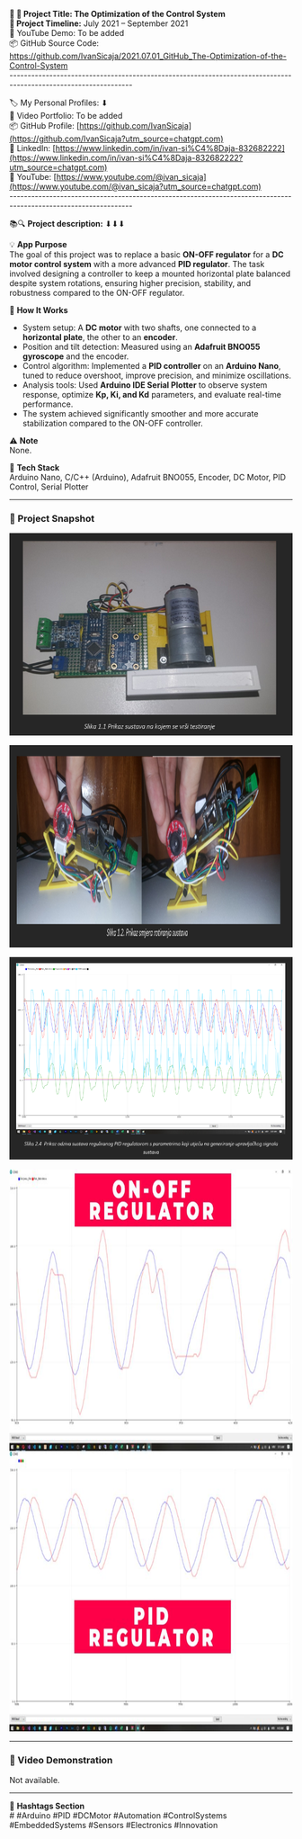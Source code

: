 **🧾 🎯 Project Title: The Optimization of the Control System  
📅 Project Timeline:** July 2021 – September 2021  
🎥 YouTube Demo: To be added  
📦 GitHub Source Code: <https://github.com/IvanSicaja/2021.07.01_GitHub_The-Optimization-of-the-Control-System>  
\----------------------------------------------------------------------------------------------------------------

🏷️ My Personal Profiles: ⬇︎  
🎥 Video Portfolio: To be added  
📦 GitHub Profile: [https://github.com/IvanSicaja](https://github.com/IvanSicaja?utm_source=chatgpt.com)  
🔗 LinkedIn: [https://www.linkedin.com/in/ivan-si%C4%8Daja-832682222](https://www.linkedin.com/in/ivan-si%C4%8Daja-832682222?utm_source=chatgpt.com)  
🎥 YouTube: [https://www.youtube.com/@ivan_sicaja](https://www.youtube.com/@ivan_sicaja?utm_source=chatgpt.com)  
\----------------------------------------------------------------------------------------------------------------

📚🔍 **Project description:** ⬇︎⬇︎⬇︎

💡 **App Purpose**  
The goal of this project was to replace a basic **ON-OFF regulator** for a **DC motor control system** with a more advanced **PID regulator**. The task involved designing a controller to keep a mounted horizontal plate balanced despite system rotations, ensuring higher precision, stability, and robustness compared to the ON-OFF regulator.

🧠 **How It Works**

- System setup: A **DC motor** with two shafts, one connected to a **horizontal plate**, the other to an **encoder**.
- Position and tilt detection: Measured using an **Adafruit BNO055 gyroscope** and the encoder.
- Control algorithm: Implemented a **PID controller** on an **Arduino Nano**, tuned to reduce overshoot, improve precision, and minimize oscillations.
- Analysis tools: Used **Arduino IDE Serial Plotter** to observe system response, optimize **Kp, Ki, and Kd** parameters, and evaluate real-time performance.
- The system achieved significantly smoother and more accurate stabilization compared to the ON-OFF controller.

⚠️ **Note**  
None.

🔧 **Tech Stack**  
Arduino Nano, C/C++ (Arduino), Adafruit BNO055, Encoder, DC Motor, PID Control, Serial Plotter

---

### 📸 Project Snapshot

<p align="center">
  <img src="https://github.com/IvanSicaja/2021.07.01_GitHub_The-Optimization-of-the-Control-System/blob/main/publish/2.0_Thumbnail_1.png?raw=true" 
       alt="Control System Preview 1" 
       width="640" 
       height="360">
</p>

<p align="center">
  <img src="https://github.com/IvanSicaja/2021.07.01_GitHub_The-Optimization-of-the-Control-System/blob/main/publish/2.0_Thumbnail_2.png?raw=true" 
       alt="Control System Preview 2" 
       width="640" 
       height="360">
</p>

<p align="center">
  <img src="https://github.com/IvanSicaja/2021.07.01_GitHub_The-Optimization-of-the-Control-System/blob/main/publish/2.0_Thumbnail_3.png?raw=true" 
       alt="Control System Preview 3" 
       width="640" 
       height="360">
</p>

<p align="center">
  <img src="https://github.com/IvanSicaja/2021.07.01_GitHub_The-Optimization-of-the-Control-System/blob/main/publish/2.0_Thumbnail_4.png?raw=true" 
       alt="Control System Preview 4" 
       width="640" 
       height="1000">
</p>

---

### 🎥 Video Demonstration

Not available.

---

📣 **Hashtags Section**  
\# #Arduino #PID #DCMotor #Automation #ControlSystems #EmbeddedSystems #Sensors #Electronics #Innovation
